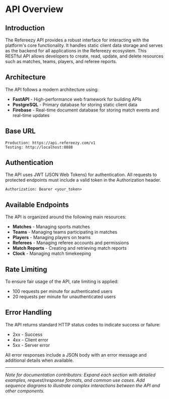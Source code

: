 # API Overview

## Introduction

The Refereezy API provides a robust interface for interacting with the platform's core functionality. It handles static client data storage and serves as the backend for all applications in the Refereezy ecosystem. This RESTful API allows developers to create, read, update, and delete resources such as matches, teams, players, and referee reports.

## Architecture

The API follows a modern architecture using:

- **FastAPI** - High-performance web framework for building APIs
- **PostgreSQL** - Primary database for storing static client data
- **Firebase** - Real-time document database for storing match events and real-time updates

## Base URL

```
Production: https://api.refereezy.com/v1
Testing: http://localhost:8888
```

## Authentication

The API uses JWT (JSON Web Tokens) for authentication. All requests to protected endpoints must include a valid token in the Authorization header.

```
Authorization: Bearer <your_token>
```

## Available Endpoints

The API is organized around the following main resources:

- **Matches** - Managing sports matches
- **Teams** - Managing teams participating in matches
- **Players** - Managing players on teams
- **Referees** - Managing referee accounts and permissions
- **Match Reports** - Creating and retrieving match reports
- **Clock** - Managing match timekeeping

## Rate Limiting

To ensure fair usage of the API, rate limiting is applied:

- 100 requests per minute for authenticated users
- 20 requests per minute for unauthenticated users

## Error Handling

The API returns standard HTTP status codes to indicate success or failure:

- 2xx - Success
- 4xx - Client error
- 5xx - Server error

All error responses include a JSON body with an error message and additional details when available.

---

*Note for documentation contributors: Expand each section with detailed examples, request/response formats, and common use cases. Add sequence diagrams to illustrate complex interactions between the API and other components.*
